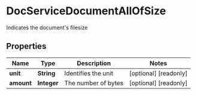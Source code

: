 

# DocServiceDocumentAllOfSize

Indicates the document's filesize

## Properties

| Name | Type | Description | Notes |
|------------ | ------------- | ------------- | -------------|
|**unit** | **String** | Identifies the unit |  [optional] [readonly] |
|**amount** | **Integer** | The number of bytes |  [optional] [readonly] |



